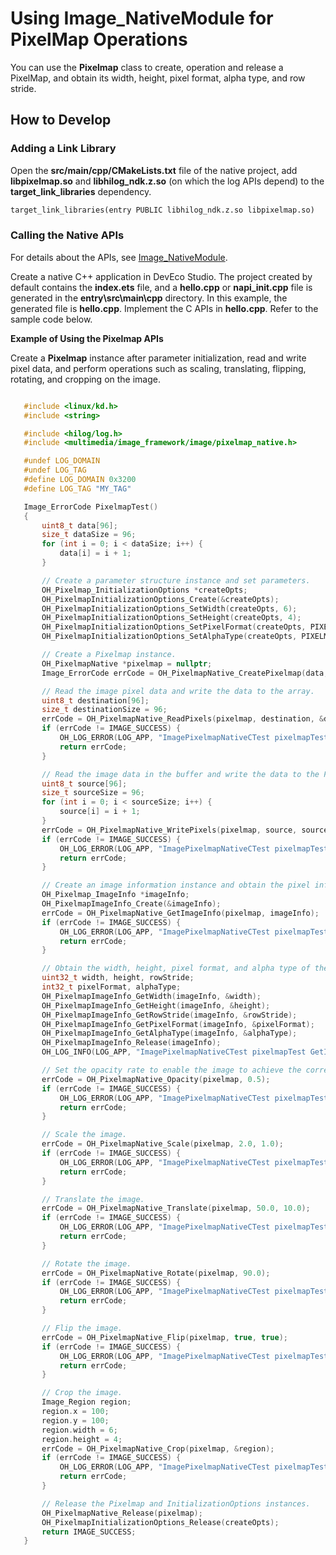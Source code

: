 # Using Image_NativeModule for PixelMap Operations

You can use the **Pixelmap** class to create, operation and release a PixelMap, and obtain its width, height, pixel format, alpha type, and row stride.

## How to Develop

### Adding a Link Library

Open the **src/main/cpp/CMakeLists.txt** file of the native project, add **libpixelmap.so** and **libhilog_ndk.z.so** (on which the log APIs depend) to the **target_link_libraries** dependency.

```txt
target_link_libraries(entry PUBLIC libhilog_ndk.z.so libpixelmap.so)
```

### Calling the Native APIs

For details about the APIs, see [Image_NativeModule](../../reference/apis-image-kit/_image___native_module.md).

Create a native C++ application in DevEco Studio. The project created by default contains the **index.ets** file, and a **hello.cpp** or **napi_init.cpp** file is generated in the **entry\src\main\cpp** directory. In this example, the generated file is **hello.cpp**. Implement the C APIs in **hello.cpp**. Refer to the sample code below.

**Example of Using the Pixelmap APIs**

Create a **Pixelmap** instance after parameter initialization, read and write pixel data, and perform operations such as scaling, translating, flipping, rotating, and cropping on the image.

   ```c++

      #include <linux/kd.h>
      #include <string>

      #include <hilog/log.h>
      #include <multimedia/image_framework/image/pixelmap_native.h>

      #undef LOG_DOMAIN
      #undef LOG_TAG
      #define LOG_DOMAIN 0x3200
      #define LOG_TAG "MY_TAG"

      Image_ErrorCode PixelmapTest()
      {
          uint8_t data[96];
          size_t dataSize = 96;
          for (int i = 0; i < dataSize; i++) {
              data[i] = i + 1;
          }

          // Create a parameter structure instance and set parameters.
          OH_Pixelmap_InitializationOptions *createOpts;
          OH_PixelmapInitializationOptions_Create(&createOpts);
          OH_PixelmapInitializationOptions_SetWidth(createOpts, 6);
          OH_PixelmapInitializationOptions_SetHeight(createOpts, 4);
          OH_PixelmapInitializationOptions_SetPixelFormat(createOpts, PIXEL_FORMAT_RGBA_8888);
          OH_PixelmapInitializationOptions_SetAlphaType(createOpts, PIXELMAP_ALPHA_TYPE_UNKNOWN);

          // Create a Pixelmap instance.
          OH_PixelmapNative *pixelmap = nullptr;
          Image_ErrorCode errCode = OH_PixelmapNative_CreatePixelmap(data, dataSize, createOpts, &pixelmap);

          // Read the image pixel data and write the data to the array.
          uint8_t destination[96];
          size_t destinationSize = 96;
          errCode = OH_PixelmapNative_ReadPixels(pixelmap, destination, &destinationSize);
          if (errCode != IMAGE_SUCCESS) {
              OH_LOG_ERROR(LOG_APP, "ImagePixelmapNativeCTest pixelmapTest OH_PixelmapNative_ReadPixels failed, errCode: %{public}d.", errCode);
              return errCode;
          }

          // Read the image data in the buffer and write the data to the Pixelmap instance.
          uint8_t source[96];
          size_t sourceSize = 96;
          for (int i = 0; i < sourceSize; i++) {
              source[i] = i + 1;
          }
          errCode = OH_PixelmapNative_WritePixels(pixelmap, source, sourceSize);
          if (errCode != IMAGE_SUCCESS) {
              OH_LOG_ERROR(LOG_APP, "ImagePixelmapNativeCTest pixelmapTest OH_PixelmapNative_WritePixels failed, errCode: %{public}d.", errCode);
              return errCode;
          }

          // Create an image information instance and obtain the pixel information.
          OH_Pixelmap_ImageInfo *imageInfo;
          OH_PixelmapImageInfo_Create(&imageInfo);
          errCode = OH_PixelmapNative_GetImageInfo(pixelmap, imageInfo);
          if (errCode != IMAGE_SUCCESS) {
              OH_LOG_ERROR(LOG_APP, "ImagePixelmapNativeCTest pixelmapTest OH_PixelmapNative_GetImageInfo failed, errCode: %{public}d.", errCode);
              return errCode;
          }

          // Obtain the width, height, pixel format, and alpha type of the image.
          uint32_t width, height, rowStride;
          int32_t pixelFormat, alphaType;
          OH_PixelmapImageInfo_GetWidth(imageInfo, &width);
          OH_PixelmapImageInfo_GetHeight(imageInfo, &height);
          OH_PixelmapImageInfo_GetRowStride(imageInfo, &rowStride);
          OH_PixelmapImageInfo_GetPixelFormat(imageInfo, &pixelFormat);
          OH_PixelmapImageInfo_GetAlphaType(imageInfo, &alphaType);
          OH_PixelmapImageInfo_Release(imageInfo);
          OH_LOG_INFO(LOG_APP, "ImagePixelmapNativeCTest pixelmapTest GetImageInfo success, width: %{public}d, height: %{public}d, rowStride: %{public}d, pixelFormat: %{public}d, alphaType: %{public}d.", width, height, rowStride, pixelFormat, alphaType);

          // Set the opacity rate to enable the image to achieve the corresponding opacity effect.
          errCode = OH_PixelmapNative_Opacity(pixelmap, 0.5);
          if (errCode != IMAGE_SUCCESS) {
              OH_LOG_ERROR(LOG_APP, "ImagePixelmapNativeCTest pixelmapTest OH_PixelmapNative_Opacity failed, errCode: %{public}d.", errCode);
              return errCode;
          }

          // Scale the image.
          errCode = OH_PixelmapNative_Scale(pixelmap, 2.0, 1.0);
          if (errCode != IMAGE_SUCCESS) {
              OH_LOG_ERROR(LOG_APP, "ImagePixelmapNativeCTest pixelmapTest OH_PixelmapNative_Scale failed, errCode: %{public}d.", errCode);
              return errCode;
          }

          // Translate the image.
          errCode = OH_PixelmapNative_Translate(pixelmap, 50.0, 10.0);
          if (errCode != IMAGE_SUCCESS) {
              OH_LOG_ERROR(LOG_APP, "ImagePixelmapNativeCTest pixelmapTest OH_PixelmapNative_Translate failed, errCode: %{public}d.", errCode);
              return errCode;
          }

          // Rotate the image.
          errCode = OH_PixelmapNative_Rotate(pixelmap, 90.0);
          if (errCode != IMAGE_SUCCESS) {
              OH_LOG_ERROR(LOG_APP, "ImagePixelmapNativeCTest pixelmapTest OH_PixelmapNative_Rotate failed, errCode: %{public}d.", errCode);
              return errCode;
          }

          // Flip the image.
          errCode = OH_PixelmapNative_Flip(pixelmap, true, true);
          if (errCode != IMAGE_SUCCESS) {
              OH_LOG_ERROR(LOG_APP, "ImagePixelmapNativeCTest pixelmapTest OH_PixelmapNative_Flip failed, errCode: %{public}d.", errCode);
              return errCode;
          }

          // Crop the image.
          Image_Region region;
          region.x = 100;
          region.y = 100;
          region.width = 6;
          region.height = 4;
          errCode = OH_PixelmapNative_Crop(pixelmap, &region);
          if (errCode != IMAGE_SUCCESS) {
              OH_LOG_ERROR(LOG_APP, "ImagePixelmapNativeCTest pixelmapTest OH_PixelmapNative_Crop failed, errCode: %{public}d.", errCode);
              return errCode;
          }

          // Release the Pixelmap and InitializationOptions instances.
          OH_PixelmapNative_Release(pixelmap);
          OH_PixelmapInitializationOptions_Release(createOpts);
          return IMAGE_SUCCESS;
      }
   ```
